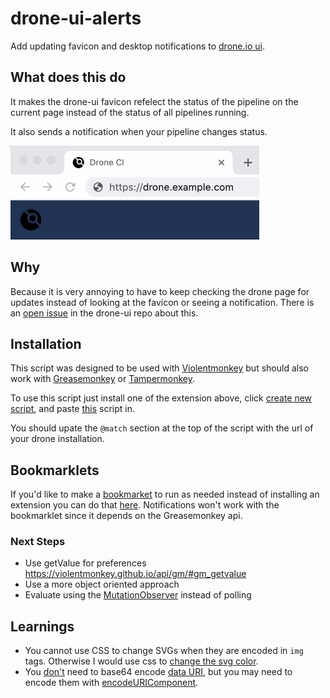 # drone-ui-alerts
Add updating favicon and desktop notifications to [drone.io ui](https://github.com/drone/drone-ui).

## What does this do

It makes the drone-ui favicon refelect the status of the pipeline on the current page instead of the status of all pipelines running.

It also sends a notification when your pipeline changes status.

<img src="update.gif" alt="colors updating" height="150px"/>

## Why

Because it is very annoying to have to keep checking the drone page for updates instead of looking at the favicon or seeing a notification. There is an [open issue](https://github.com/drone/drone-ui/issues/290) in the drone-ui repo about this.

## Installation

This script was designed to be used with [Violentmonkey](https://violentmonkey.github.io/) but should also work with [Greasemonkey](https://wiki.greasespot.net/Greasemonkey) or [Tampermonkey](https://www.tampermonkey.net/).

To use this script just install one of the extension above, click [create new script](https://violentmonkey.github.io/guide/creating-a-userscript/), and paste [this](https://github.com/RayBB/drone-ui-alerts/blob/main/index.js) script in.

You should upate the `@match` section at the top of the script with the url of your drone installation.

## Bookmarklets

If you'd like to make a [bookmarket](https://en.wikipedia.org/wiki/Bookmarklet) to run as needed instead of installing an extension you can do that [here](https://chriszarate.github.io/bookmarkleter/). Notifications won't work with the bookmarklet since it depends on the Greasemonkey api.

### Next Steps

* Use getValue for preferences https://violentmonkey.github.io/api/gm/#gm_getvalue
* Use a more object oriented approach
* Evaluate using the [MutationObserver](https://developer.mozilla.org/en-US/docs/Web/API/MutationObserver) instead of polling

## Learnings

* You cannot use CSS to change SVGs when they are encoded in `img` tags. Otherwise I would use css to [change the svg color](https://css-tricks.com/lodge/svg/09-svg-data-uris/).
* You [don't](https://css-tricks.com/probably-dont-base64-svg/) need to base64 encode [data URI](https://en.wikipedia.org/wiki/Data_URI_scheme), but you may need to encode them with [encodeURIComponent](https://developer.mozilla.org/en-US/docs/Web/JavaScript/Reference/Global_Objects/encodeURIComponent).
